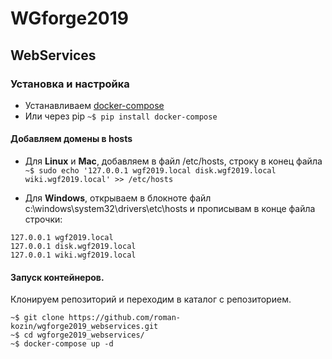 
# WGforge2019
## WebServices

### Установка и настройка
* Устанавливаем [docker-compose](https://docs.docker.com/compose/install/)
* Или через pip `~$ pip install docker-compose`


#### Добавляем домены в hosts
* Для **Linux** и **Mac**, добавляем в файл /etc/hosts, строку в конец файла \
`~$ sudo echo '127.0.0.1 wgf2019.local disk.wgf2019.local wiki.wgf2019.local' >> /etc/hosts`

* Для **Windows**, открываем в блокноте файл c:\windows\system32\drivers\etc\hosts и прописывам в конце файла строчки:
```
127.0.0.1 wgf2019.local
127.0.0.1 disk.wgf2019.local
127.0.0.1 wiki.wgf2019.local
```


#### Запуск контейнеров.
Клонируем репозиторий и переходим в каталог с репозиторием.
```
~$ git clone https://github.com/roman-kozin/wgforge2019_webservices.git
~$ cd wgforge2019_webservices/
~$ docker-compose up -d
```
